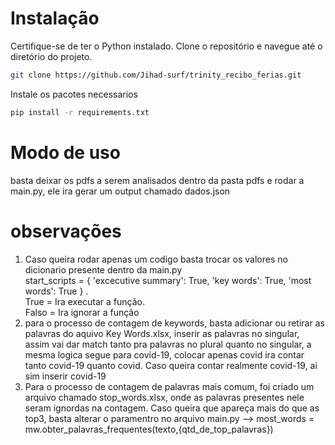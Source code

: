 # Instalação

Certifique-se de ter o Python instalado. Clone o repositório e navegue até o diretório do projeto.

```bash
git clone https://github.com/Jihad-surf/trinity_recibo_ferias.git
```
Instale os pacotes necessarios
```bash
pip install -r requirements.txt
```


# Modo de uso
basta deixar os pdfs a serem analisados dentro da pasta pdfs e rodar a main.py, ele ira gerar um output chamado dados.json

# observações
1. Caso queira rodar apenas um codigo basta trocar os valores no dicionario presente dentro da main.py     
  start_scripts = {
      'excecutive summary': True,
      'key words': True,
      'most words': True
  } .    
  True = Ira executar a função.   
  Falso = Ira ignorar a função
1. para o processo de contagem de keywords, basta adicionar ou retirar as palavras do aquivo Key Words.xlsx, inserir as palavras no singular, assim vai dar match tanto pra palavras no plural quanto no singular, a mesma logica segue para covid-19, colocar apenas covid ira contar tanto covid-19 quanto covid. Caso queira contar realmente covid-19, ai sim inserir covid-19
1. Para o processo de contagem de palavras mais comum, foi criado um arquivo chamado stop_words.xlsx, onde as palavras presentes nele seram ignordas na contagem. Caso queira que apareça mais do que as top3, basta alterar o paramentro no arquivo main.py --> most_words = mw.obter_palavras_frequentes(texto,{qtd_de_top_palavras})

